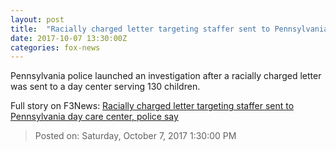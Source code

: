 ```yaml
---
layout: post
title:  "Racially charged letter targeting staffer sent to Pennsylvania day care center, police say"
date: 2017-10-07 13:30:00Z
categories: fox-news
---
```


Pennsylvania police launched an investigation after a racially charged letter was sent to a day center serving 130 children.


Full story on F3News: [Racially charged letter targeting staffer sent to Pennsylvania day care center, police say](http://www.f3nws.com/n/TvuHzF)

> Posted on: Saturday, October 7, 2017 1:30:00 PM
